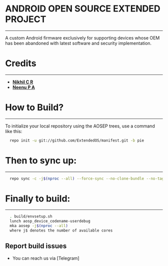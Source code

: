 # ANDROID OPEN SOURCE EXTENDED PROJECT 
--------------------------------------
A custom Android firmware exclusively for supporting devices whose
OEM has been abandoned with latest software and security implementation.

# Credits
---------
* [**Nikhil C R**](https://www.linkedin.com/in/nikhil-c-r-9153b162)
* [**Neenu P A**](https://www.linkedin.com/in/neenu-p-a-291045b8)

# How to Build?
-------------

To initialize your local repository using the AOSEP trees, use a 
command like this:

```bash
  repo init -u git://github.com/ExtendedOS/manifest.git -b pie
```
  
# Then to sync up:
----------------

```bash
  repo sync -c -j$(nproc --all) --force-sync --no-clone-bundle --no-tags
```

# Finally to build:
-----------------

```bash
  . build/envsetup.sh
  lunch aosp_device_codename-userdebug
  mka aosep -j$(nproc --all)
  where j$ denotes the number of available cores
 ``` 

## Report build issues
- You can reach us via [Telegram]
